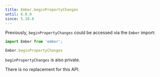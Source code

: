 ```yaml
---
title: Ember.beginPropertyChanges
until: 6.0.0
since: 5.10.0
---
```



Previously, `beginPropertyChanges` could be accessed via the `Ember` import:
```js
import Ember from 'ember';

Ember.beginPropertyChanges
```
`beginPropertyChanges` is also private.

There is no replacement for this API.
